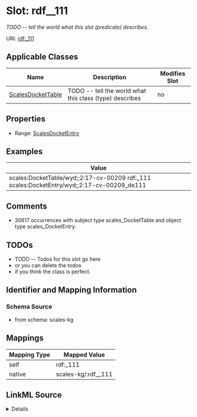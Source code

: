 

# Slot: rdf__111


_TODO -- tell the world what this slot (predicate) describes._





URI: [rdf:_111](http://www.w3.org/1999/02/22-rdf-syntax-ns#_111)



<!-- no inheritance hierarchy -->





## Applicable Classes

| Name | Description | Modifies Slot |
| --- | --- | --- |
| [ScalesDocketTable](../classes/ScalesDocketTable.md) | TODO -- tell the world what this class (type) describes |  no  |







## Properties

* Range: [ScalesDocketEntry](../classes/ScalesDocketEntry.md)






## Examples

| Value |
| --- |
| scales:DocketTable/wyd;;2:17-cv-00209 rdf:_111 scales:DocketEntry/wyd;;2:17-cv-00209_de111 |

## Comments

* 30617 occurrences with subject type scales_DocketTable and object type scales_DocketEntry.

## TODOs

* TODO -- Todos for this slot go here
* or you can delete the todos
* if you think the class is perfect.

## Identifier and Mapping Information







### Schema Source


* from schema: scales-kg




## Mappings

| Mapping Type | Mapped Value |
| ---  | ---  |
| self | rdf:_111 |
| native | scales-kg/:rdf__111 |




## LinkML Source

<details>
```yaml
name: rdf__111
description: TODO -- tell the world what this slot (predicate) describes.
todos:
- TODO -- Todos for this slot go here
- or you can delete the todos
- if you think the class is perfect.
comments:
- 30617 occurrences with subject type scales_DocketTable and object type scales_DocketEntry.
examples:
- value: scales:DocketTable/wyd;;2:17-cv-00209 rdf:_111 scales:DocketEntry/wyd;;2:17-cv-00209_de111
from_schema: scales-kg
rank: 1000
slot_uri: rdf:_111
alias: rdf__111
domain_of:
- scales_DocketTable
range: scales_DocketEntry

```
</details>